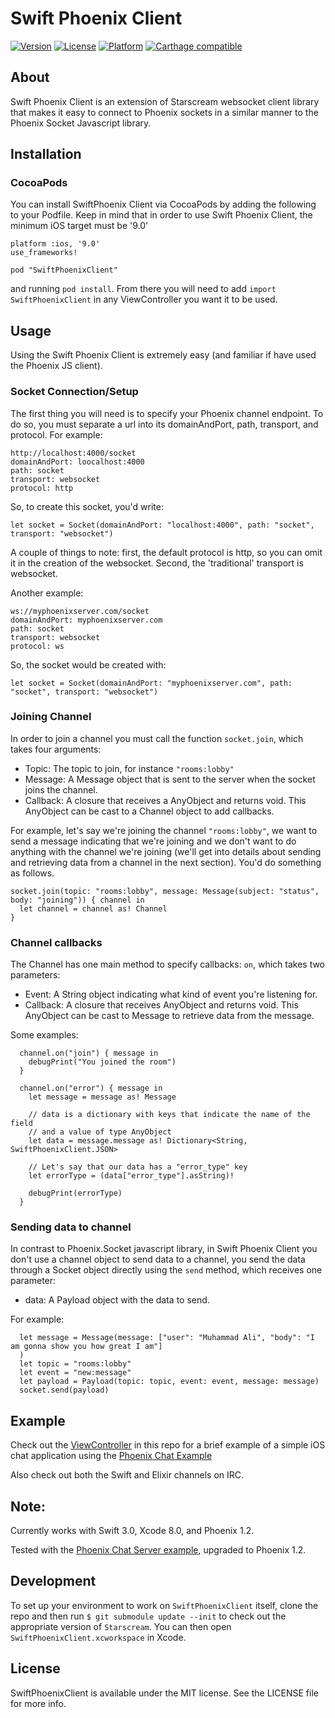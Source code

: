 # Swift Phoenix Client

[![Version](https://img.shields.io/cocoapods/v/SwiftPhoenixClient.svg?style=flat)](http://cocoapods.org/pods/SwiftPhoenixClient)
[![License](https://img.shields.io/cocoapods/l/SwiftPhoenixClient.svg?style=flat)](http://cocoapods.org/pods/SwiftPhoenixClient)
[![Platform](https://img.shields.io/cocoapods/p/SwiftPhoenixClient.svg?style=flat)](http://cocoapods.org/pods/SwiftPhoenixClient)
[![Carthage compatible](https://img.shields.io/badge/Carthage-compatible-4BC51D.svg?style=flat)](https://github.com/Carthage/Carthage)

## About
Swift Phoenix Client is an extension of Starscream websocket client library
that makes it easy to connect to Phoenix sockets in a similar manner to the
Phoenix Socket Javascript library.

## Installation

### CocoaPods

You can install SwiftPhoenix Client via CocoaPods by adding the following to your
Podfile. Keep in mind that in order to use Swift Phoenix Client, the minimum iOS
target must be '9.0'

```
platform :ios, '9.0'
use_frameworks!

pod "SwiftPhoenixClient"
```

and running `pod install`. From there you will need to add `import SwiftPhoenixClient` in any ViewController you want it to be used.

## Usage

Using the Swift Phoenix Client is extremely easy (and familiar if have used the Phoenix JS client).

### Socket Connection/Setup

The first thing you will need is to specify your Phoenix channel endpoint.
To do so, you must separate a url into its domainAndPort, path, transport, and
protocol. For example:

```
http://localhost:4000/socket
domainAndPort: loocalhost:4000
path: socket
transport: websocket
protocol: http

```
So, to create this socket, you'd write:

```
let socket = Socket(domainAndPort: "localhost:4000", path: "socket", transport: "websocket")
```

A couple of things to note: first, the default protocol is http, so you can omit
it in the creation of the websocket. Second, the 'traditional' transport is websocket.

Another example:

```
ws://myphoenixserver.com/socket
domainAndPort: myphoenixserver.com
path: socket
transport: websocket
protocol: ws
```

So, the socket would be created with:

```
let socket = Socket(domainAndPort: "myphoenixserver.com", path: "socket", transport: "websocket")
```

### Joining Channel

In order to join a channel you must call the function `socket.join`, which takes
four arguments:

* Topic: The topic to join, for instance `"rooms:lobby"`
* Message: A Message object that is sent to the server when the socket joins the channel.
* Callback: A closure that receives a AnyObject and returns void. This AnyObject can be cast to
a Channel object to add callbacks.

For example, let's say we're joining the channel `"rooms:lobby"`, we want to
send a message indicating that we're joining and we don't want to do anything
with the channel we're joining (we'll get into details about sending and
retrieving data from a channel in the next section). You'd do something as follows.


```
socket.join(topic: "rooms:lobby", message: Message(subject: "status", body: "joining")) { channel in
  let channel = channel as! Channel
}
```

### Channel callbacks

The Channel has one main method to specify callbacks: `on`, which takes two parameters:

* Event: A String object indicating what kind of event you're listening for.
* Callback: A closure that receives AnyObject and returns void. This AnyObject can be
cast to Message to retrieve data from the message.

Some examples:

```
  channel.on("join") { message in
    debugPrint("You joined the room")
  }
```

```
  channel.on("error") { message in
    let message = message as! Message

    // data is a dictionary with keys that indicate the name of the field
    // and a value of type AnyObject
    let data = message.message as! Dictionary<String, SwiftPhoenixClient.JSON>

    // Let's say that our data has a "error_type" key
    let errorType = (data["error_type"].asString)!

    debugPrint(errorType)
  }
```

### Sending data to channel

In contrast to Phoenix.Socket javascript library, in Swift Phoenix Client you
don't use a channel object to send data to a channel, you send the data through
a Socket object directly using the `send` method, which receives one
parameter:

* data: A Payload object with the data to send.

For example:

```
  let message = Message(message: ["user": "Muhammad Ali", "body": "I am gonna show you how great I am"]
  )
  let topic = "rooms:lobby"
  let event = "new:message"
  let payload = Payload(topic: topic, event: event, message: message)
  socket.send(payload)

```

## Example

Check out the [ViewController](https://github.com/davidstump/SwiftPhoenixClient/blob/master/Example/SwiftPhoenixClient/ViewController.swift) in this repo for a brief example of a simple iOS chat application using the [Phoenix Chat Example](https://github.com/chrismccord/phoenix_chat_example)

Also check out both the Swift and Elixir channels on IRC.

## Note:

Currently works with Swift 3.0, Xcode 8.0, and Phoenix 1.2.

Tested with the [Phoenix Chat Server example](https://github.com/chrismccord/phoenix_chat_example), upgraded to Phoenix 1.2.

## Development

To set up your environment to work on `SwiftPhoenixClient` itself, clone the repo and then run `$ git submodule update --init` to check out the appropriate version of `Starscream`. You can then open `SwiftPhoenixClient.xcworkspace` in Xcode.

## License

SwiftPhoenixClient is available under the MIT license. See the LICENSE file for more info.
